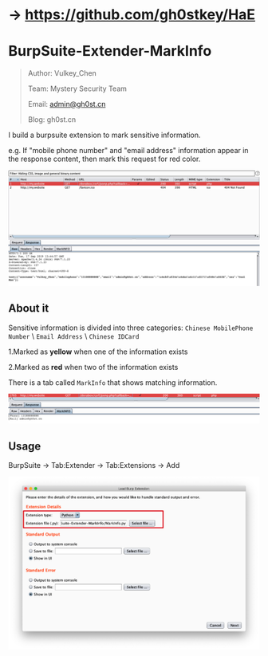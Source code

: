 # -> https://github.com/gh0stkey/HaE

# BurpSuite-Extender-MarkInfo

>Author: Vulkey_Chen
>
>Team: Mystery Security Team
>
>Email: admin@gh0st.cn
>
>Blog: gh0st.cn

I build a burpsuite extension to mark sensitive information.

e.g. If "mobile phone number" and "email address" information appear in the response content, then mark this request for red color.

![example](example.jpg)

## About it

Sensitive information is divided into three categories: `Chinese MobilePhone Number` \ `Email Address` \ `Chinese IDCard`

1.Marked as **yellow** when one of the information exists

2.Marked as **red** when two of the information exists



There is a tab called `MarkInfo` that shows matching information.

![tab](tab.png)



## Usage

BurpSuite -> Tab:Extender -> Tab:Extensions -> Add 

![usage](usage.png)
